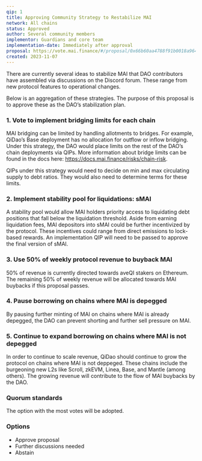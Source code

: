 ```yaml
---
qip: 1
title: Approving Community Strategy to Restabilize MAI
network: All chains
status: Approved
author: Several community members
implementor: Guardians and core team
implementation-date: Immediately after approval
proposal: https://vote.mai.finance/#/proposal/0x66b60aa4788f91b0018a964349bd459bbd89f05cbb98ce71c586db4ce8e76d51
created: 2023-11-07
---
```


There are currently several ideas to stabilize MAI that DAO contributors have assembled via discussions on the Discord forum. These range from new protocol features to operational changes.

Below is an aggregation of these strategies. The purpose of this proposal is to approve these as the DAO’s stabilization plan.

### 1. Vote to implement bridging limits for each chain

MAI bridging can be limited by handling allotments to bridges. For example, QiDao’s Base deployment has no allocation for outflow or inflow bridging. Under this strategy, the DAO would place limits on the rest of the DAO’s chain deployments via QIPs. More information about bridge limits can be found in the docs here: https://docs.mai.finance/risks/chain-risk.

QIPs under this strategy would need to decide on min and max circulating supply to debt ratios. They would also need to determine terms for these limits.

### 2. Implement stability pool for liquidations: sMAI

A stability pool would allow MAI holders priority access to liquidating debt positions that fall below the liquidation threshold. Aside from earning liquidation fees, MAI depositors into sMAI could be further incentivized by the protocol. These incentives could range from direct emissions to lock-based rewards. An implementation QIP will need to be passed to approve the final version of sMAI.

### 3. Use 50% of weekly protocol revenue to buyback MAI

50% of revenue is currently directed towards aveQI stakers on Ethereum. The remaining 50% of weekly revenue will be allocated towards MAI buybacks if this proposal passes.

### 4. Pause borrowing on chains where MAI is depegged

By pausing further minting of MAI on chains where MAI is already depegged, the DAO can prevent shorting and further sell pressure on MAI.

### 5. Continue to expand borrowing on chains where MAI is not depegged

In order to continue to scale revenue, QiDao should continue to grow the protocol on chains where MAI is not deppeged. These chains include the burgeoning new L2s like Scroll, zkEVM, Linea, Base, and Mantle (among others). The growing revenue will contribute to the flow of MAI buybacks by the DAO.

### Quorum standards

The option with the most votes will be adopted.

### Options

* Approve proposal
* Further discussions needed
* Abstain

